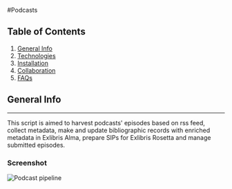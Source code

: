#Podcasts
## Table of Contents
1. [General Info](#general-info)
2. [Technologies](#technologies)
3. [Installation](#installation)
4. [Collaboration](#collaboration)
5. [FAQs](#faqs)
## General Info
***
This script is aimed to harvest podcasts' episodes based on rss feed, collect metadata, make and  update bibliographic records with enriched metadata in Exlibris Alma, prepare SIPs for Exlibris Rosetta and manage submitted episodes.
### Screenshot
![Podcast pipeline](https://github.com/nlnzcollservices/podcasts/tree/master/documentation/Podcasts.png)
